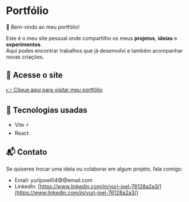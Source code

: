 # Portfólio  

🚀 Bem-vindo ao meu portfólio!  

Este é o meu site pessoal onde compartilho os meus **projetos**, **ideias** e **experimentos**.  
Aqui podes encontrar trabalhos que já desenvolvi e também acompanhar novas criações.  

## 🔗 Acesse o site
[👉 Clique aqui para visitar meu portfólio](https://portfolio-yuri-gomes-projects-1bf7c39f.vercel.app/)  

## 📂 Tecnologias usadas
- Vite ⚡  
- React

## 📬 Contato
Se quiseres trocar uma ideia ou colaborar em algum projeto, fala comigo:  
- Email: yurijooel04@@email.com  
- LinkedIn: [https://www.linkedin.com/in/yuri-joel-76128a2a3/](https://www.linkedin.com/in/yuri-joel-76128a2a3/)
